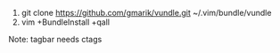 1. git clone https://github.com/gmarik/vundle.git ~/.vim/bundle/vundle
1. vim +BundleInstall +qall

Note: tagbar needs ctags
